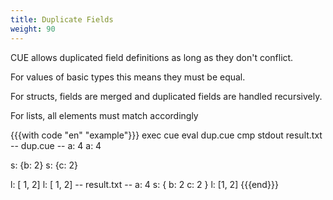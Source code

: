 ```yaml
---
title: Duplicate Fields
weight: 90
---
```


CUE allows duplicated field definitions as long as they don't conflict.

For values of basic types this means they must be equal.

For structs, fields are merged and duplicated fields are handled recursively.

For lists, all elements must match accordingly
<!-- ([we discuss open-ended lists later](/language-guide/data/lists/).) -->

{{{with code "en" "example"}}}
exec cue eval dup.cue
cmp stdout result.txt
-- dup.cue --
a: 4
a: 4

s: {b: 2}
s: {c: 2}

l: [ 1, 2]
l: [ 1, 2]
-- result.txt --
a: 4
s: {
    b: 2
    c: 2
}
l: [1, 2]
{{{end}}}
